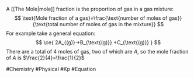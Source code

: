 A [[The Mole|mole]] fraction is the proportion of gas in a gas mixture:
$$
\text{Mole fraction of a gas}=\frac{\text{number of moles of gas}}{\text{total number of moles of gas in the mixture}}
$$
For example take a general equation:
$$
\ce{ 2A_{(g)}->B_{\text{(g)}} +C_{\text{(g)}} }
$$
There are a total of 4 moles of gas, two of which are $A$, so the mole fraction of $A$ is $\frac{2}{4}=\frac{1}{2}$

#Chemistry #Physical #Kp #Equation